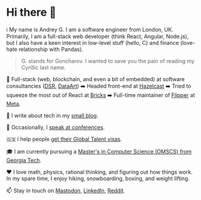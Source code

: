 # Hi there 👋

:information_source: My name is Andrey G. I am a software engineer from London, UK. Primarily, I am a full-stack web developer (think React, Angular, Node.js), but I also have a keen interest in low-level stuff (hello, C) and finance (love-hate relationship with Pandas).

> G. stands for Goncharov. I wanted to save you the pain of reading my Cyrillic last name.

:briefcase: Full-stack (web, blockchain, and even a bit of embedded) at software consultancies ([DSR](https://en.dsr-corporation.com/), [DataArt](https://www.dataart.com/)) :arrow_right: Headed front-end at [Hazelcast](https://hazelcast.com/) :arrow_right: Tried to squeeze the most out of React at [Bricks](https://www.thebricks.com/) :arrow_right: Full-time maintainer of [Flipper](https://fbflipper.com/) at [Meta](https://www.meta.com).

:memo: I write about tech in my [small blog](https://blog.goncharov.ai/). 

:microphone: Occasionally, I [speak at conferences](https://github.com/aigoncharov/talks).

:uk: I help people [get their Global Talent visas](https://42.goncharov.ai/l/uk-global-talent-visa-for-mortals).

:mortar_board: I am currently pursuing a [Master's in Computer Science (OMSCS) from Georgia Tech](https://omscs.gatech.edu/).

:heart: I love math, physics, rational thinking, and figuring out how things work. In my spare time, I enjoy hiking, snowboarding, boxing, and weight lifting.

:mailbox: Stay in touch on [Mastodon](https://hachyderm.io/@aigoncharov), [LinkedIn](https://www.linkedin.com/in/aigoncharov/), [Reddit](https://www.reddit.com/user/aigoncharov).
